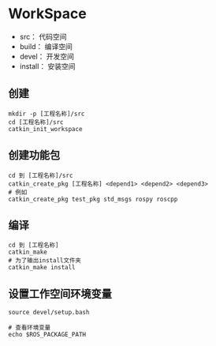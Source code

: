 # WorkSpace
* src： 代码空间
* build： 编译空间
* devel： 开发空间
* install： 安装空间

## 创建
```shell script
mkdir -p [工程名称]/src
cd [工程名称]/src
catkin_init_workspace
```
## 创建功能包
```shell script
cd 到 [工程名称]/src
catkin_create_pkg [工程名称] <depend1> <depend2> <depend3>
# 例如
catkin_create_pkg test_pkg std_msgs rospy roscpp
```
## 编译
```shell script
cd 到 [工程名称]
catkin_make
# 为了输出install文件夹
catkin_make install
```
## 设置工作空间环境变量
```shell script
source devel/setup.bash

# 查看环境变量
echo $ROS_PACKAGE_PATH
```